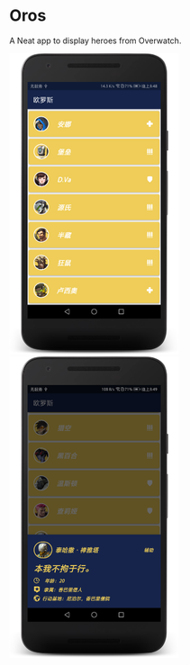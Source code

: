 # Oros

A Neat app to display heroes from Overwatch.

<img src="./raw/screenshot_home.png" width="300"/>

<img src="./raw/screenshot_bottomsheet.png" width="300"/>